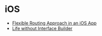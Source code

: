 # iOS

+ [Flexible Routing Approach in an iOS App](https://medium.com/rosberryapps/the-flexible-routing-approach-in-an-ios-app-eb4b05aa7f52)
+ [Life without Interface Builder](https://blog.zeplin.io/life-without-interface-builder-adbb009d2068?gi=13f28ff91f5a)
